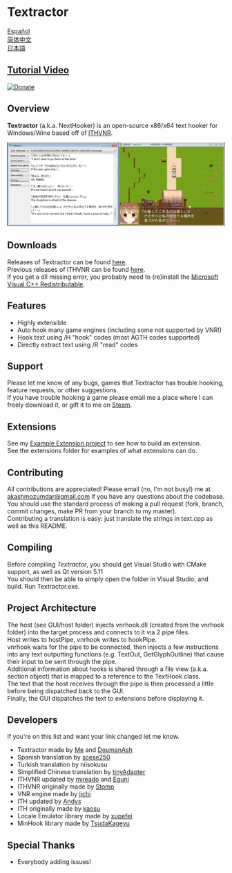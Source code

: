 # Textractor

[Español](https://github.com/Artikash/Textractor/blob/master/README_ES.md)<br>
[简体中文](https://github.com/Artikash/Textractor/blob/master/README_SC.md)<br>
[日本語](https://github.com/Artikash/Textractor/blob/master/README_JP.md)

## [Tutorial Video](https://youtu.be/eecEOacF6mw)

[![Donate](https://www.paypalobjects.com/en_US/i/btn/btn_donate_SM.gif)](https://www.paypal.com/cgi-bin/webscr?cmd=_donations&business=akashmozumdar%40gmail.com&item_name=Textractor%20development&currency_code=USD)

## Overview

**Textractor** (a.k.a. NextHooker) is an open-source x86/x64 text hooker for Windows/Wine based off of [ITHVNR](http://www.hongfire.com/forum/showthread.php/438331-ITHVNR-ITH-with-the-VNR-engine).<br>

![How it looks](screenshot.png)

## Downloads

Releases of Textractor can be found [here](https://github.com/Artikash/Textractor/releases).<br>
Previous releases of ITHVNR can be found [here](https://github.com/mireado/ITHVNR/releases).<br>
If you get a dll missing error, you probably need to (re)install the [Microsoft Visual C++ Redistributable](https://support.microsoft.com/en-us/help/2977003/the-latest-supported-visual-c-downloads).

## Features

- Highly extensible
- Auto hook many game engines (including some not supported by VNR!)
- Hook text using /H "hook" codes (most AGTH codes supported)
- Directly extract text using /R "read" codes

## Support

Please let me know of any bugs, games that Textractor has trouble hooking, feature requests, or other suggestions.<br>
If you have trouble hooking a game please email me a place where I can freely download it, or gift it to me on [Steam](https://steamcommunity.com/profiles/76561198097566313/).

## Extensions

See my [Example Extension project](https://github.com/Artikash/ExampleExtension) to see how to build an extension.<br>
See the extensions folder for examples of what extensions can do. 

## Contributing

All contributions are appreciated! Please email (no, I'm not busy!) me at akashmozumdar@gmail.com if you have any questions about the codebase.<br>
You should use the standard process of making a pull request (fork, branch, commit changes, make PR from your branch to my master).<br>
Contributing a translation is easy: just translate the strings in text.cpp as well as this README.

## Compiling

Before compiling *Textractor*, you should get Visual Studio with CMake support, as well as Qt version 5.11<br>
You should then be able to simply open the folder in Visual Studio, and build. Run Textractor.exe.

## Project Architecture

The host (see GUI/host folder) injects vnrhook.dll (created from the vnrhook folder) into the target process and connects to it via 2 pipe files.<br>
Host writes to hostPipe, vnrhook writes to hookPipe.<br>
vnrhook waits for the pipe to be connected, then injects a few instructions into any text outputting functions (e.g. TextOut, GetGlyphOutline) that cause their input to be sent through the pipe.<br>
Additional information about hooks is shared through a file view (a.k.a. section object) that is mapped to a reference to the TextHook class.<br>
The text that the host receives through the pipe is then processed a little before being dispatched back to the GUI.<br>
Finally, the GUI dispatches the text to extensions before displaying it.

## Developers

If you're on this list and want your link changed let me know.
- Textractor made by [Me](https://github.com/Artikash) and [DoumanAsh](https://github.com/DoumanAsh)
- Spanish translation by [scese250](https://github.com/scese250)
- Turkish translation by niisokusu
- Simplified Chinese translation by [tinyAdapter](https://github.com/tinyAdapter)
- ITHVNR updated by [mireado](https://github.com/mireado) and [Eguni](https://github.com/Eguni)
- ITHVNR originally made by [Stomp](http://www.hongfire.com/forum/member/325894-stomp)
- VNR engine made by [jichi](https://archive.is/prJwr)
- ITH updated by [Andys](https://github.com/AndyScull)
- ITH originally made by [kaosu](http://www.hongfire.com/forum/member/562651-kaosu)
- Locale Emulator library made by [xupefei](https://github.com/xupefei)
- MinHook library made by [TsudaKageyu](https://github.com/TsudaKageyu)

## Special Thanks

- Everybody adding issues!
